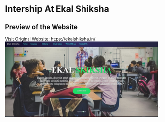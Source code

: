 # Intership At Ekal Shiksha
## Preview of the Website
Visit Original Website: https://ekalshiksha.in/
<img src="/Ekal/images/image.jpg">
